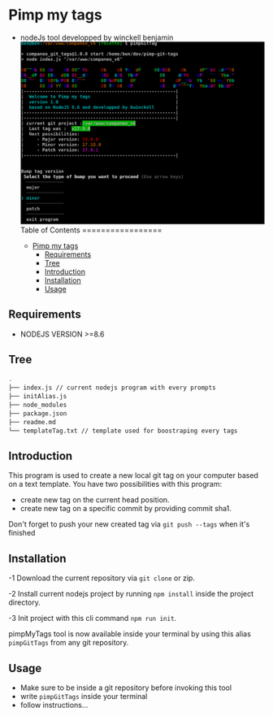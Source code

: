 # Pimp my tags
* nodeJs tool developped by winckell benjamin
![preview tool](/screens/pic1.png)
Table of Contents
=================

   * [Pimp my tags](#pimp-my-tags)
      * [Requirements](#requirements)
      * [Tree](#tree)
      * [Introduction](#introduction)
      * [Installation](#installation)
      * [Usage](#usage)

## Requirements 
 - NODEJS VERSION >=8.6 
## Tree
```bash
.
├── index.js // current nodejs program with every prompts
├── initAlias.js
├── node_modules 
├── package.json
├── readme.md
└── templateTag.txt // template used for boostraping every tags
```

## Introduction
This program is used to create a new local git tag on your computer based on a text template.
You have two possibilities with this program:
- create new tag on the current head position.
- create new tag on a specific commit by providing commit sha1.

Don't forget to push your new created tag via `git push --tags` when it's finished

## Installation
-1 Download the current repository via `git clone` or zip.

-2 Install current nodejs project by running `npm install` inside the project directory.

-3 Init project with this cli command `npm run init`.

pimpMyTags tool is now available inside your terminal by using this alias `pimpGitTags` from any git repository.

## Usage 
 - Make sure to be inside a git repository before invoking this tool
 - write `pimpGitTags` inside your terminal
 - follow instructions...

